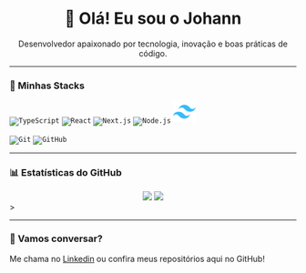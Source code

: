 <h1 align="center">👋 Olá! Eu sou o Johann</h1>

<p align="center">
  Desenvolvedor apaixonado por tecnologia, inovação e boas práticas de código.
</p>

---

### 🚀 Minhas Stacks
<code><img width="40px" src="https://cdn.jsdelivr.net/gh/devicons/devicon/icons/typescript/typescript-original.svg" title="TypeScript"/></code>
<code><img width="40px" src="https://cdn.jsdelivr.net/gh/devicons/devicon/icons/react/react-original.svg" title="React"/></code>
<code><img width="40px" src="https://cdn.jsdelivr.net/gh/devicons/devicon/icons/nextjs/nextjs-original.svg" title="Next.js"/></code>
<code><img width="40px" src="https://cdn.jsdelivr.net/gh/devicons/devicon/icons/nodejs/nodejs-original.svg" title="Node.js"/></code>
<code><img width="40px" src="https://github.com/devicons/devicon/blob/master/icons/tailwindcss/tailwindcss-original.svg" title="TailWindCSS"/></code>

<code><img width="40px" src="https://cdn.jsdelivr.net/gh/devicons/devicon/icons/git/git-original.svg" title="Git"/></code>
<code><img width="40px" src="https://cdn.jsdelivr.net/gh/devicons/devicon/icons/github/github-original.svg" title="GitHub"/></code>

---

### 📊 Estatísticas do GitHub

<div align="center">
  <img height="180em" src="https://github-readme-stats.vercel.app/api?username=JohannFritzke&show_icons=true&theme=transparent&count_private=true" />
  <img height="180em" src="https://github-readme-stats.vercel.app/api/top-langs/?username=JohannFritzke&layout=compact&langs_count=7&theme=transparent"/>
</div>
>

---

### 💬 Vamos conversar?

Me chama no [Linkedin](https://www.linkedin.com/in/johann-fritzke-5727b51a2/) ou confira meus repositórios aqui no GitHub!
